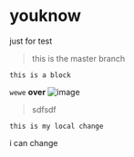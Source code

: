 # youknow

just for test

> this is the master branch

    this is a block
  

`wewe`
**over**
![image](~~http://~~)
> sdfsdf

`this is my local change`

i can change